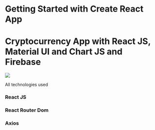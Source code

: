 # Getting Started with Create React App
# Cryptocurrency App with React JS, Material UI and Chart JS and Firebase

![](https://github.com/muratavci05/ReactJS-Cryptocurrency-APP/blob/08723d6cb4622ceb9c6e68af292c45a781702f60/src/components/assets/view.gif)


All technologies used

### React JS
### React Router Dom
### Axios
